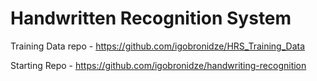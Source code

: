 # Handwritten Recognition System

Training Data repo - https://github.com/igobronidze/HRS_Training_Data

Starting Repo - https://github.com/igobronidze/handwriting-recognition
